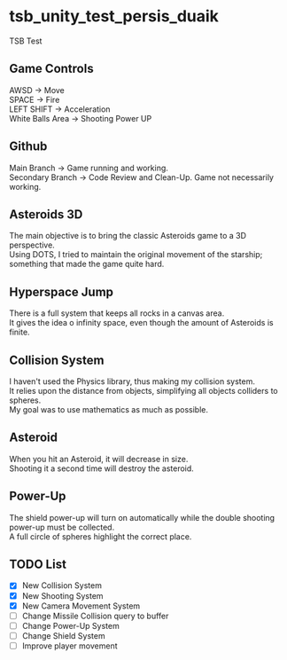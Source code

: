 # tsb_unity_test_persis_duaik
TSB Test

## Game Controls
AWSD -> Move  
SPACE -> Fire  
LEFT SHIFT -> Acceleration  
White Balls Area -> Shooting Power UP

## Github
Main Branch -> Game running and working.  
Secondary Branch -> Code Review and Clean-Up. Game not necessarily working.

## Asteroids 3D
The main objective is to bring the classic Asteroids game to a 3D perspective.  
Using DOTS, I tried to maintain the original movement of the starship;
something that made the game quite hard.

## Hyperspace Jump
There is a full system that keeps all rocks in a canvas area.  
It gives the idea o infinity space, even though the amount of Asteroids is finite.

## Collision System
I haven't used the Physics library, thus making my collision system.  
It relies upon the distance from objects,
simplifying all objects colliders to spheres.  
My goal was to use mathematics as much as possible.

## Asteroid
When you hit an Asteroid, it will decrease in size.  
Shooting it a second time will destroy the asteroid.

## Power-Up
The shield power-up will turn on automatically
while the double shooting power-up must be collected.  
A full circle of spheres highlight the correct place.

## TODO List
- [x] New Collision System
- [x] New Shooting System
- [x] New Camera Movement System
- [ ] Change Missile Collision query to buffer
- [ ] Change Power-Up System
- [ ] Change Shield System
- [ ] Improve player movement
